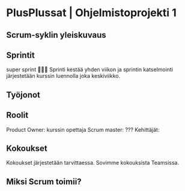 # PlusPlussat | Ohjelmistoprojekti 1

## Scrum-syklin yleiskuvaus

## Sprintit
super sprint 🏃🏻‍♂️
Sprinti kestää yhden viikon ja sprintin katselmointi järjestetään kurssin luennolla joka keskiviikko.
## Työjonot

## Roolit
Product Owner: kurssin opettaja 
Scrum master: ??? 
Kehittäjät: 

## Kokoukset
Kokoukset järjestetään tarvittaessa. Sovimme kokouksista Teamsissa. 

## Miksi Scrum toimii? 

